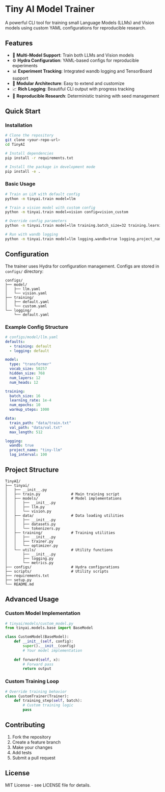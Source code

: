 # Tiny AI Model Trainer

A powerful CLI tool for training small Language Models (LLMs) and Vision models using custom YAML configurations for reproducible research.

## Features

- 🚀 **Multi-Model Support**: Train both LLMs and Vision models
- ⚙️ **Hydra Configuration**: YAML-based configs for reproducible experiments
- 📊 **Experiment Tracking**: Integrated wandb logging and TensorBoard support
- 🔧 **Modular Architecture**: Easy to extend and customize
- 📈 **Rich Logging**: Beautiful CLI output with progress tracking
- 🎯 **Reproducible Research**: Deterministic training with seed management

## Quick Start

### Installation

```bash
# Clone the repository
git clone <your-repo-url>
cd TinyAI

# Install dependencies
pip install -r requirements.txt

# Install the package in development mode
pip install -e .
```

### Basic Usage

```bash
# Train an LLM with default config
python -m tinyai.train model=llm

# Train a vision model with custom config
python -m tinyai.train model=vision config=vision_custom

# Override config parameters
python -m tinyai.train model=llm training.batch_size=32 training.learning_rate=1e-4

# Run with wandb logging
python -m tinyai.train model=llm logging.wandb=true logging.project_name=my_experiment
```

## Configuration

The trainer uses Hydra for configuration management. Configs are stored in `configs/` directory:

```
configs/
├── model/
│   ├── llm.yaml
│   └── vision.yaml
├── training/
│   ├── default.yaml
│   └── custom.yaml
└── logging/
    └── default.yaml
```

### Example Config Structure

```yaml
# configs/model/llm.yaml
defaults:
  - training: default
  - logging: default

model:
  type: "transformer"
  vocab_size: 50257
  hidden_size: 768
  num_layers: 12
  num_heads: 12

training:
  batch_size: 16
  learning_rate: 1e-4
  num_epochs: 10
  warmup_steps: 1000

data:
  train_path: "data/train.txt"
  val_path: "data/val.txt"
  max_length: 512

logging:
  wandb: true
  project_name: "tiny-llm"
  log_interval: 100
```

## Project Structure

```
TinyAI/
├── tinyai/
│   ├── __init__.py
│   ├── train.py              # Main training script
│   ├── models/               # Model implementations
│   │   ├── __init__.py
│   │   ├── llm.py
│   │   └── vision.py
│   ├── data/                 # Data loading utilities
│   │   ├── __init__.py
│   │   ├── datasets.py
│   │   └── tokenizers.py
│   ├── training/             # Training utilities
│   │   ├── __init__.py
│   │   ├── trainer.py
│   │   └── optimizer.py
│   └── utils/                # Utility functions
│       ├── __init__.py
│       ├── logging.py
│       └── metrics.py
├── configs/                  # Hydra configurations
├── scripts/                  # Utility scripts
├── requirements.txt
├── setup.py
└── README.md
```

## Advanced Usage

### Custom Model Implementation

```python
# tinyai/models/custom_model.py
from tinyai.models.base import BaseModel

class CustomModel(BaseModel):
    def __init__(self, config):
        super().__init__(config)
        # Your model implementation
        
    def forward(self, x):
        # Forward pass
        return output
```

### Custom Training Loop

```python
# Override training behavior
class CustomTrainer(Trainer):
    def training_step(self, batch):
        # Custom training logic
        pass
```

## Contributing

1. Fork the repository
2. Create a feature branch
3. Make your changes
4. Add tests
5. Submit a pull request

## License

MIT License - see LICENSE file for details. 